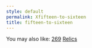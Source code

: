 ```yaml
---
style: default
permalink: Xfifteen-to-sixteen
title: fifteen-to-sixteen
---
```

You may also like:
[269](http://scp-wiki.net/269)
[Relics](http://scp-wiki.net/relics)